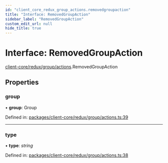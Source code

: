 ```yaml
---
id: "client_core_redux_group_actions.removedgroupaction"
title: "Interface: RemovedGroupAction"
sidebar_label: "RemovedGroupAction"
custom_edit_url: null
hide_title: true
---
```


# Interface: RemovedGroupAction

[client-core/redux/group/actions](../modules/client_core_redux_group_actions.md).RemovedGroupAction

## Properties

### group

• **group**: Group

Defined in: [packages/client-core/redux/group/actions.ts:39](https://github.com/xr3ngine/xr3ngine/blob/5c3dcaef1/packages/client-core/redux/group/actions.ts#L39)

___

### type

• **type**: *string*

Defined in: [packages/client-core/redux/group/actions.ts:38](https://github.com/xr3ngine/xr3ngine/blob/5c3dcaef1/packages/client-core/redux/group/actions.ts#L38)
